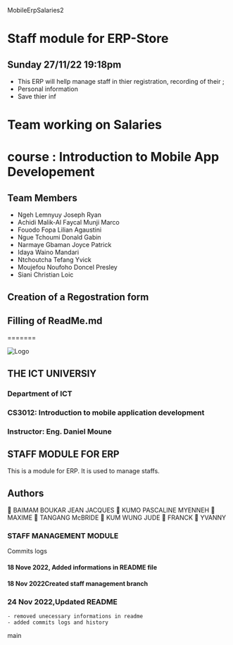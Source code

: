 MobileErpSalaries2
# Staff module for ERP-Store

## Sunday 27/11/22 19:18pm

- This ERP will hellp manage staff in thier registration, recording of their ;
- Personal information
-  Save thier inf
# Team working on Salaries
# course : Introduction to Mobile App Developement
## Team Members
- Ngeh Lemnyuy Joseph Ryan
- Achidi Malik-Al Faycal Munji Marco
- Fouodo Fopa Lilian Agaustini
- Ngue Tchoumi Donald Gabin
- Narmaye Gbaman Joyce Patrick 
- Idaya Waino Mandari
- Ntchoutcha Tefang Yvick 
- Moujefou Noufoho Doncel Presley
- Siani Christian Loic




##  Creation of a Regostration form 
## Filling of ReadMe.md 
=======


![Logo](https://img.freepik.com/free-vector/supermarket-workers-collection-concept_52683-37013.jpg?w=2000)
## THE ICT UNIVERSIY
### Department of ICT
### CS3012: Introduction to mobile application development
### Instructor: Eng. Daniel Moune

## STAFF MODULE FOR ERP

This is a module for ERP. It is used to manage staffs.


## Authors

🔖 BAIMAM BOUKAR JEAN JACQUES
🔖 KUMO PASCALINE MYENNEH
🔖 MAXIME
🔖 TANGANG McBRIDE
🔖 KUM WUNG JUDE
🔖 FRANCK
🔖 YVANNY


### STAFF MANAGEMENT MODULE
 Commits logs
  
 #### 18 Nove 2022, Added informations in README file
 #### 18 Nov 2022Created staff management branch
 ### 24 Nov 2022,Updated README
    - removed unecessary informations in readme
    - added commits logs and history
 main
